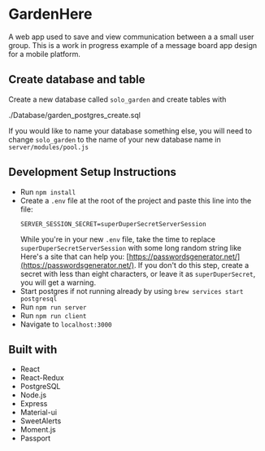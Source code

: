# GardenHere

A web app used to save and view communication between a a small user group.  This is a work in progress example of a message board app design for a mobile platform.




## Create database and table

Create a new database called `solo_garden` and create tables with 

./Database/garden_postgres_create.sql

If you would like to name your database something else, you will need to change `solo_garden` to the name of your new database name in `server/modules/pool.js`

## Development Setup Instructions 

* Run `npm install`
* Create a `.env` file at the root of the project and paste this line into the file:
    ```
    SERVER_SESSION_SECRET=superDuperSecretServerSession
    ```
    While you're in your new `.env` file, take the time to replace `superDuperSecretServerSession` with some long random string like  Here's a site that can help you: [https://passwordsgenerator.net/](https://passwordsgenerator.net/). If you don't do this step, create a secret with less than eight characters, or leave it as `superDuperSecret`, you will get a warning.
* Start postgres if not running already by using `brew services start postgresql`
* Run `npm run server`
* Run `npm run client`
* Navigate to `localhost:3000`

## Built with 

* React
* React-Redux
* PostgreSQL
* Node.js
* Express
* Material-ui
* SweetAlerts
* Moment.js
* Passport
